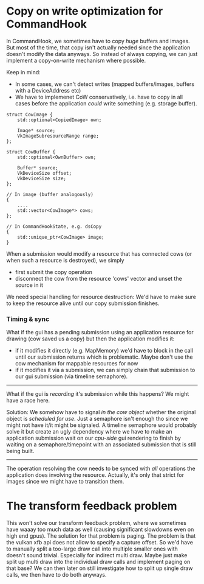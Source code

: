 Copy on write optimization for CommandHook
==========================================

In CommandHook, we sometimes have to copy *huge* buffers and images.
But most of the time, that copy isn't actually needed since the application
doesn't modify the data anyways. So instead of always copying, we can
just implement a copy-on-write mechanism where possible.

Keep in mind:
- In some cases, we can't detect writes (mapped buffers/images,
  buffers with a DeviceAddress etc)
- We have to implemenet CoW conservatively, i.e. have to copy in all
  cases before the application *could* write something (e.g. storage buffer).

```
struct CowImage {
	std::optional<CopiedImage> own;

	Image* source;
	VkImageSubresourceRange range;
};

struct CowBuffer {
	std::optional<OwnBuffer> own;

	Buffer* source;
	VkDeviceSize offset;
	VkDeviceSize size;
};

// In image (buffer analogously)
{
	....
	std::vector<CowImage*> cows;
};

// In CommandHookState, e.g. dsCopy
{
	std::unique_ptr<CowImage> image;
}
```

When a submission would modify a resource that has connected cows (or when
such a resource is destroyed), we simply
- first submit the copy operation
- disconnect the cow from the resource 'cows' vector and unset the source in it

We need special handling for resource destruction: We'd have to make sure to
keep the resource alive until our copy submission finishes.

### Timing & sync

What if the gui has a pending submission using an application resource
for drawing (cow saved us a copy) but then the application modifies
it:

- if it modifies it directly (e.g. MapMemory) we'd have to block in the
  call until our submission returns which is problematic. Maybe don't
  use the cow mechanism for mappable resources for now
- if it modifies it via a submission, we can simply chain that submission
  to our gui submission (via timeline semaphore).

---

What if the gui is *recording* it's submission while this happens?
We might have a race here.

Solution: We somehow have to signal *in the cow object* whether the
original object is *scheduled for use*. Just a semaphore isn't enough
tho since we might not have it/it might be signaled.
A timeline semaphore would probably solve it but create an ugly
dependency where we have to make an application submission wait
on our *cpu-side* gui rendering to finish by waiting on a semaphore/timepoint
with an associated submission that is still being built.

---

The operation resolving the cow needs to be synced with *all* operations
the application does involving the resource.
Actually, it's only that strict for images since we might have to
transition them.

The transform feedback problem
==============================

This won't solve our transform feedback problem, where we sometimes have
waaay too much data as well (causing significant slowdowns even on
high end gpus). The solution for that problem is paging. The problem
is that the vulkan xfb api does not allow to specify a capture
offset. So we'd have to manually split a too-large draw call into multiple
smaller ones with doesn't sound trivial. Especially for indirect multi draw.
Maybe just make split up multi draw into the individual draw calls and
implement paging on that base? We can then later on still investigate how to
split up single draw calls, we then have to do both anyways.
